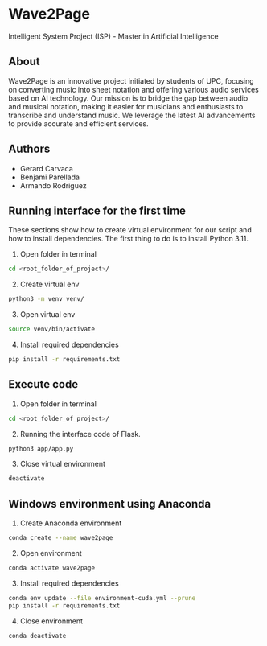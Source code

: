 # Wave2Page
Intelligent System Project (ISP) - Master in Artificial Intelligence

## About
Wave2Page is an innovative project initiated by students of UPC, focusing on converting music into sheet notation and offering various audio services based on AI technology. Our mission is to bridge the gap between audio and musical notation, making it easier for musicians and enthusiasts to transcribe and understand music. We leverage the latest AI advancements to provide accurate and efficient services.

## Authors
- Gerard Carvaca
- Benjami Parellada
- Armando Rodriguez

## Running interface for the first time
These sections show how to create virtual environment for
our script and how to install dependencies. The first thing to do is to install Python 3.11.
1. Open folder in terminal
```bash
cd <root_folder_of_project>/
```
2. Create virtual env
```bash
python3 -m venv venv/
```
3. Open virtual env
```bash
source venv/bin/activate
```
4. Install required dependencies
```bash
pip install -r requirements.txt
```

## Execute code
1. Open folder in terminal
```bash
cd <root_folder_of_project>/
```

2. Running the interface code of Flask.
 ```bash
 python3 app/app.py 
 ```

3. Close virtual environment
```bash
deactivate
```

## Windows environment using Anaconda

1. Create Anaconda environment
```bash
conda create --name wave2page
```
2. Open environment
```bash
conda activate wave2page
```
3. Install required dependencies
```bash
conda env update --file environment-cuda.yml --prune
pip install -r requirements.txt
```
4. Close environment
```bash
conda deactivate
```
